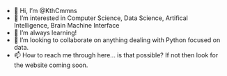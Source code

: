 - 👋 Hi, I’m @KthCmmns
- 👀 I’m interested in Computer Science, Data Science, Artifical Intelligence, Brain Machine Interface
- 🌱 I’m always learning!
- 💞️ I’m looking to collaborate on anything dealing with Python focused on data.
- 📫 How to reach me through here... is that possible?  If not then look for the website coming soon.

<!---
KthCmmns/KthCmmns is a ✨ special ✨ repository because its `README.md` (this file) appears on your GitHub profile.
You can click the Preview link to take a look at your changes.
--->
